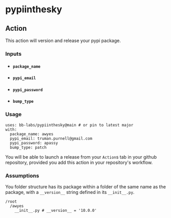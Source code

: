 # pypiinthesky

## Action

This action will version and release your pypi package.

### Inputs

- #### `package_name`
- #### `pypi_email`
- #### `pypi_password`
- #### `bump_type`

### Usage

```
uses: bb-labs/pypiinthesky@main # or pin to latest major
with:
  package_name: awyes
  pypi_email: truman.purnell@gmail.com
  pypi_password: apassy
  bump_type: patch
```

You will be able to launch a release from your `Action`s tab in your github repository, provided you add this action in your repository's workflow.

### Assumptions

You folder structure has its package within a folder of the same name as the package, with a `__version__` string defined in its `__init__.py`.

```
/root
  /awyes
    __init__.py # __version__ = '10.0.0'
```
